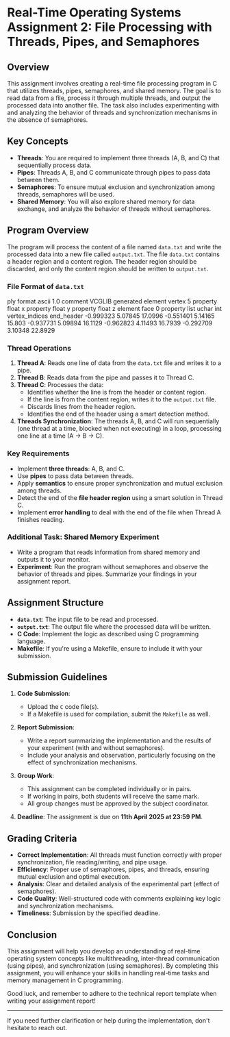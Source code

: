 # Real-Time Operating Systems Assignment 2: File Processing with Threads, Pipes, and Semaphores

## Overview

This assignment involves creating a real-time file processing program in C that utilizes threads, pipes, semaphores, and shared memory. The goal is to read data from a file, process it through multiple threads, and output the processed data into another file. The task also includes experimenting with and analyzing the behavior of threads and synchronization mechanisms in the absence of semaphores.

## Key Concepts

- **Threads**: You are required to implement three threads (A, B, and C) that sequentially process data.
- **Pipes**: Threads A, B, and C communicate through pipes to pass data between them.
- **Semaphores**: To ensure mutual exclusion and synchronization among threads, semaphores will be used.
- **Shared Memory**: You will also explore shared memory for data exchange, and analyze the behavior of threads without semaphores.

## Program Overview

The program will process the content of a file named `data.txt` and write the processed data into a new file called `output.txt`. The file `data.txt` contains a header region and a content region. The header region should be discarded, and only the content region should be written to `output.txt`.

### File Format of `data.txt`

ply format ascii 1.0 comment VCGLIB generated element vertex 5 property float x property float y property float z element face 0 property list uchar int vertex_indices end_header -0.999323 5.07845 17.0996 -0.551401 5.14165 15.803 -0.937731 5.09894 16.1129 -0.962823 4.11493 16.7939 -0.292709 3.10348 22.8929

### Thread Operations

1. **Thread A**: Reads one line of data from the `data.txt` file and writes it to a pipe.
2. **Thread B**: Reads data from the pipe and passes it to Thread C.
3. **Thread C**: Processes the data:
   - Identifies whether the line is from the header or content region.
   - If the line is from the content region, writes it to the `output.txt` file.
   - Discards lines from the header region.
   - Identifies the end of the header using a smart detection method.
4. **Threads Synchronization**: The threads A, B, and C will run sequentially (one thread at a time, blocked when not executing) in a loop, processing one line at a time (A → B → C).

### Key Requirements

- Implement **three threads**: A, B, and C.
- Use **pipes** to pass data between threads.
- Apply **semantics** to ensure proper synchronization and mutual exclusion among threads.
- Detect the end of the **file header region** using a smart solution in Thread C.
- Implement **error handling** to deal with the end of the file when Thread A finishes reading.

### Additional Task: Shared Memory Experiment

- Write a program that reads information from shared memory and outputs it to your monitor.
- **Experiment**: Run the program without semaphores and observe the behavior of threads and pipes. Summarize your findings in your assignment report.

## Assignment Structure

- **`data.txt`**: The input file to be read and processed.
- **`output.txt`**: The output file where the processed data will be written.
- **C Code**: Implement the logic as described using C programming language.
- **Makefile**: If you're using a Makefile, ensure to include it with your submission.

## Submission Guidelines

1. **Code Submission**:
   - Upload the `C` code file(s).
   - If a Makefile is used for compilation, submit the `Makefile` as well.

2. **Report Submission**:
   - Write a report summarizing the implementation and the results of your experiment (with and without semaphores).
   - Include your analysis and observation, particularly focusing on the effect of synchronization mechanisms.
   
3. **Group Work**:
   - This assignment can be completed individually or in pairs.
   - If working in pairs, both students will receive the same mark.
   - All group changes must be approved by the subject coordinator.

4. **Deadline**: The assignment is due on **11th April 2025 at 23:59 PM**.

## Grading Criteria

- **Correct Implementation**: All threads must function correctly with proper synchronization, file reading/writing, and pipe usage.
- **Efficiency**: Proper use of semaphores, pipes, and threads, ensuring mutual exclusion and optimal execution.
- **Analysis**: Clear and detailed analysis of the experimental part (effect of semaphores).
- **Code Quality**: Well-structured code with comments explaining key logic and synchronization mechanisms.
- **Timeliness**: Submission by the specified deadline.

## Conclusion

This assignment will help you develop an understanding of real-time operating system concepts like multithreading, inter-thread communication (using pipes), and synchronization (using semaphores). By completing this assignment, you will enhance your skills in handling real-time tasks and memory management in C programming.

Good luck, and remember to adhere to the technical report template when writing your assignment report!

---

If you need further clarification or help during the implementation, don't hesitate to reach out.
